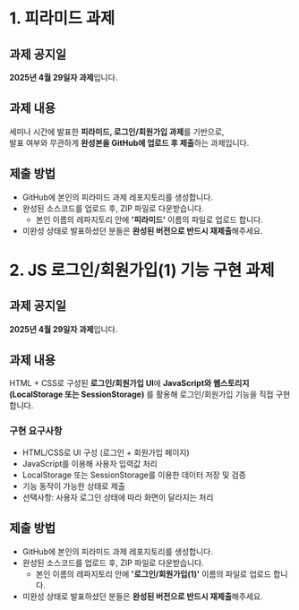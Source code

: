 # 1. 피라미드 과제
## 과제 공지일
**2025년 4월 29일자 과제**입니다. 

## 과제 내용
세미나 시간에 발표한 **피라미드, 로그인/회원가입 과제**를 기반으로,  
발표 여부와 무관하게 **완성본을 GitHub에 업로드 후 제출**하는 과제입니다.

## 제출 방법
- GitHub에 본인의 피라미드 과제 레포지토리를 생성합니다.
- 완성된 소스코드를 업로드 후, ZIP 파일로 다운받습니다.
  - 본인 이름의 레파지토리 안에 **'피라미드'** 이름의 파일로 업로드 합니다.
- 미완성 상태로 발표하셨던 분들은 **완성된 버전으로 반드시 재제출**해주세요.

# 2. JS 로그인/회원가입(1) 기능 구현 과제

## 과제 공지일
**2025년 4월 29일자 과제**입니다. 

## 과제 내용
HTML + CSS로 구성된 **로그인/회원가입 UI**에 **JavaScript와 웹스토리지(LocalStorage 또는 SessionStorage)** 를 활용해 로그인/회원가입 기능을 직접 구현합니다.
### 구현 요구사항
- HTML/CSS로 UI 구성 (로그인 + 회원가입 페이지)
- JavaScript를 이용해 사용자 입력값 처리
- LocalStorage 또는 SessionStorage를 이용한 데이터 저장 및 검증
- 기능 동작이 가능한 상태로 제출
- 선택사항: 사용자 로그인 상태에 따라 화면이 달라지는 처리

## 제출 방법
- GitHub에 본인의 피라미드 과제 레포지토리를 생성합니다.
- 완성된 소스코드를 업로드 후, ZIP 파일로 다운받습니다.
  - 본인 이름의 레파지토리 안에 **'로그인/회원가입(1)'** 이름의 파일로 업로드 합니다.
- 미완성 상태로 발표하셨던 분들은 **완성된 버전으로 반드시 재제출**해주세요.
